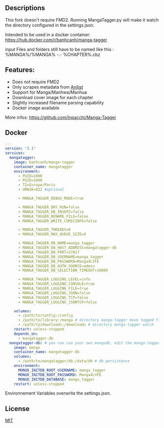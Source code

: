 ## Descriptions

This fork doesn't require FMD2. Running MangaTagger.py will make it watch the directory configured in the settings.json.

Intended to be used in a docker container:
https://hub.docker.com/r/banhcanh/manga-tagger

input Files and folders still have to be named like this : %MANGA%/%MANGA% -.- %CHAPTER%.cbz

## Features:
* Does not require FMD2
* Only scrapes metadata from [Anilist](https://anilist.co/)
* Support for Manga/Manhwa/Manhua
* Download cover image for each chapter
* Slightly increased filename parsing capability
* Docker image available

More infos:
https://github.com/Inpacchi/Manga-Tagger

## Docker
```yaml
---
version: "2.1"
services:
  mangatagger:
    image: banhcanh/manga-tagger
    container_name: mangatagger
    environment:
      - PUID=1000
      - PGID=1000
      - TZ=Europe/Paris
      - UMASK=022 #optional

      - MANGA_TAGGER_DEBUG_MODE=true

      - MANGA_TAGGER_DRY_RUN=false
      - MANGA_TAGGER_DB_INSERT=false
      - MANGA_TAGGER_RENAME_FILE=false
      - MANGA_TAGGER_WRITE_COMICINFO=false

      - MANGA_TAGGER_THREADS=8
      - MANGA_TAGGER_MAX_QUEUE_SIZE=0

      - MANGA_TAGGER_DB_NAME=manga_tagger
      - MANGA_TAGGER_DB_HOST_ADDRESS=mangatagger-db
      - MANGA_TAGGER_DB_PORT=27017
      - MANGA_TAGGER_DB_USERNAME=manga_tagger
      - MANGA_TAGGER_DB_PASSWORD=Manga4LYFE
      - MANGA_TAGGER_DB_AUTH_SOURCE=admin
      - MANGA_TAGGER_DB_SELECTION_TIMEOUT=10000

      - MANGA_TAGGER_LOGGING_LEVEL=info
      - MANGA_TAGGER_LOGGING_CONSOLE=true
      - MANGA_TAGGER_LOGGING_FILE=true
      - MANGA_TAGGER_LOGGING_JSON=false
      - MANGA_TAGGER_LOGGING_TCP=false
      - MANGA_TAGGER_LOGGING_JSONTCP=false

    volumes:
      - /path/to/config:/config
      - /path/to/library:/manga # directory manga-tagger move tagged files to
      - /path/to/downloads:/downloads # directory manga-tagger watch
    restart: unless-stopped
    depends_on:
      - mangatagger-db
  mangatagger-db: # you can use your own mongodb, edit the manga-tagger settings.json accordingly
    image: mongo
    container_name: mangatagger-db
    volumes:
      - /path/to/mangatagger/db:/data/db # db persistence
    environment:
      MONGO_INITDB_ROOT_USERNAME: manga_tagger
      MONGO_INITDB_ROOT_PASSWORD: Manga4LYFE
      MONGO_INITDB_DATABASE: manga_tagger
    restart: unless-stopped
```  

Environnement Variables overwrite the settings.json.

## License
[MIT](https://choosealicense.com/licenses/mit/)
